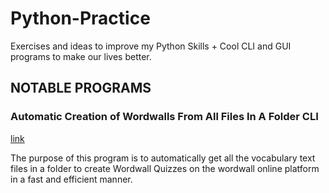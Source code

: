# Python-Practice
Exercises and ideas to improve my Python Skills + Cool CLI and GUI programs to make our lives better.

## NOTABLE PROGRAMS

### Automatic Creation of Wordwalls From All Files In A Folder CLI 
[link](https://github.com/GeroZayas/Python-Practice/blob/main/Create_Wordwalls_From_All_Files_In_Folder.py)

The purpose of this program is to automatically get all the vocabulary text files in a folder to create Wordwall Quizzes on the wordwall online platform in a fast and efficient manner.





